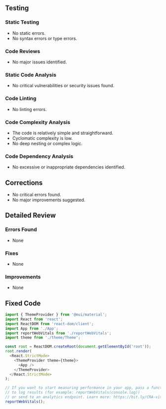 ## Testing

### Static Testing
- No static errors.
- No syntax errors or type errors.

### Code Reviews
- No major issues identified.

### Static Code Analysis
- No critical vulnerabilities or security issues found.

### Code Linting
- No linting errors.

### Code Complexity Analysis
- The code is relatively simple and straightforward.
- Cyclomatic complexity is low.
- No deep nesting or complex logic.

### Code Dependency Analysis
- No excessive or inappropriate dependencies identified.

## Corrections

- No critical errors found.
- No major improvements suggested.

## Detailed Review

### Errors Found
- None

### Fixes
- None

### Improvements
- None

## Fixed Code

```javascript
import { ThemeProvider } from '@mui/material';
import React from 'react';
import ReactDOM from 'react-dom/client';
import App from './App';
import reportWebVitals from './reportWebVitals';
import theme from './theme/Theme';

const root = ReactDOM.createRoot(document.getElementById('root'));
root.render(
  <React.StrictMode>
    <ThemeProvider theme={theme}>
      <App />
    </ThemeProvider>
  </React.StrictMode>
);

// If you want to start measuring performance in your app, pass a function
// to log results (for example: reportWebVitals(console.log))
// or send to an analytics endpoint. Learn more: https://bit.ly/CRA-vitals
reportWebVitals();
```